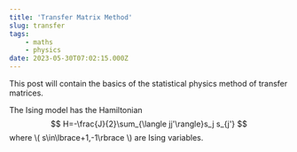 ```yaml
---
title: 'Transfer Matrix Method'
slug: transfer
tags: 
    - maths
    - physics
date: 2023-05-30T07:02:15.000Z
---
```

This post will contain the basics of the statistical physics method of transfer matrices.

The Ising model has the Hamiltonian
$$ H=-\frac{J}{2}\sum_{\langle jj'\rangle}s_j s_{j'} $$
where \\( s\in\lbrace+1,-1\rbrace \\) are Ising variables.


